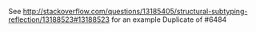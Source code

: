 See http://stackoverflow.com/questions/13185405/structural-subtyping-reflection/13188523#13188523 for an example
Duplicate of #6484
